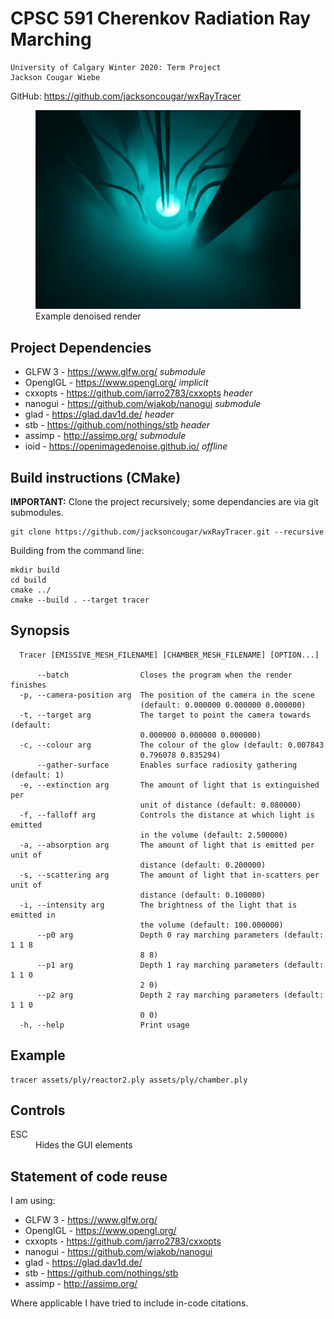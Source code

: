 # CPSC 591 Cherenkov Radiation Ray Marching
    University of Calgary Winter 2020: Term Project
    Jackson Cougar Wiebe

GitHub: https://github.com/jacksoncougar/wxRayTracer

<figure class="image">
  <img src="images/result.png" alt="example render">
  <figcaption>Example denoised render</figcaption>
</figure>

## Project Dependencies

- GLFW 3    - https://www.glfw.org/     *submodule*
- OpenglGL  - https://www.opengl.org/   *implicit*
- cxxopts   - https://github.com/jarro2783/cxxopts  *header*
- nanogui   - https://github.com/wjakob/nanogui *submodule*
- glad      - https://glad.dav1d.de/ *header*
- stb       - https://github.com/nothings/stb *header*
- assimp    - http://assimp.org/ *submodule*
- ioid      - https://openimagedenoise.github.io/ *offline*

## Build instructions (CMake)

<b>IMPORTANT:</b> Clone the project recursively; some dependancies are via git submodules.
   
    git clone https://github.com/jacksoncougar/wxRayTracer.git --recursive

Building from the command line:

    mkdir build
    cd build
    cmake ../
    cmake --build . --target tracer
    
## Synopsis 

      Tracer [EMISSIVE_MESH_FILENAME] [CHAMBER_MESH_FILENAME] [OPTION...]

          --batch                Closes the program when the render finishes
      -p, --camera-position arg  The position of the camera in the scene
                                 (default: 0.000000 0.000000 0.000000)
      -t, --target arg           The target to point the camera towards (default:
                                 0.000000 0.000000 0.000000)
      -c, --colour arg           The colour of the glow (default: 0.007843
                                 0.796078 0.835294)
          --gather-surface       Enables surface radiosity gathering (default: 1)
      -e, --extinction arg       The amount of light that is extinguished per
                                 unit of distance (default: 0.080000)
      -f, --falloff arg          Controls the distance at which light is emitted
                                 in the volume (default: 2.500000)
      -a, --absorption arg       The amount of light that is emitted per unit of
                                 distance (default: 0.200000)
      -s, --scattering arg       The amount of light that in-scatters per unit of
                                 distance (default: 0.100000)
      -i, --intensity arg        The brightness of the light that is emitted in
                                 the volume (default: 100.000000)
          --p0 arg               Depth 0 ray marching parameters (default: 1 1 8
                                 8 8)
          --p1 arg               Depth 1 ray marching parameters (default: 1 1 0
                                 2 0)
          --p2 arg               Depth 2 ray marching parameters (default: 1 1 0
                                 0 0)
      -h, --help                 Print usage

## Example

    tracer assets/ply/reactor2.ply assets/ply/chamber.ply

## Controls

<dt>ESC<dt> <dd>Hides the GUI elements </dd>

## Statement of code reuse

I am using:
- GLFW 3    - https://www.glfw.org/
- OpenglGL  - https://www.opengl.org/
- cxxopts   - https://github.com/jarro2783/cxxopts
- nanogui   - https://github.com/wjakob/nanogui
- glad      - https://glad.dav1d.de/
- stb       - https://github.com/nothings/stb 
- assimp    - http://assimp.org/

Where applicable I have tried to include in-code citations.